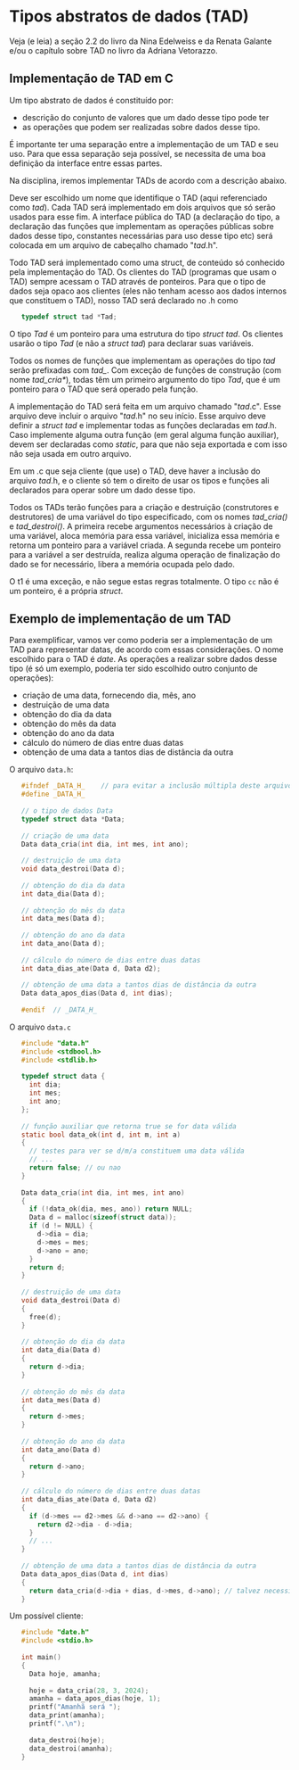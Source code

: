 # Tipos abstratos de dados (TAD)

Veja (e leia) a seção 2.2 do livro da Nina Edelweiss e da Renata Galante e/ou o capítulo sobre TAD no livro da Adriana Vetorazzo.


## Implementação de TAD em C

Um tipo abstrato de dados é constituído por:
- descrição do conjunto de valores que um dado desse tipo pode ter
- as operações que podem ser realizadas sobre dados desse tipo.

É importante ter uma separação entre a implementação de um TAD e seu uso.
Para que essa separação seja possível, se necessita de uma boa definição da interface entre essas partes.

Na disciplina, iremos implementar TADs de acordo com a descrição abaixo.

Deve ser escolhido um nome que identifique o TAD (aqui referenciado como *tad*).
Cada TAD será implementado em dois arquivos que só serão usados para esse fim.
A interface pública do TAD (a declaração do tipo, a declaração das funções que implementam as operações públicas sobre dados desse tipo, constantes necessárias para uso desse tipo etc) será colocada em um arquivo de cabeçalho chamado "*tad*.h".

Todo TAD será implementado como uma struct, de conteúdo só conhecido pela implementação do TAD. Os clientes do TAD (programas que usam o TAD) sempre acessam o TAD através de ponteiros.
Para que o tipo de dados seja opaco aos clientes (eles não tenham acesso aos dados internos que constituem o TAD), nosso TAD será declarado no .h como
```c
   typedef struct tad *Tad;
```
O tipo *Tad* é um ponteiro para uma estrutura do tipo *struct tad*.
Os clientes usarão o tipo *Tad* (e não a *struct tad*) para declarar suas variáveis.

Todos os nomes de funções que implementam as operações do tipo *tad* serão prefixadas com *tad_*.
Com exceção de funções de construção (com nome *tad_cria\**), todas têm um primeiro argumento do tipo *Tad*, que é um ponteiro para o TAD que será operado pela função.

A implementação do TAD será feita em um arquivo chamado "*tad*.c". Esse arquivo deve incluir o arquivo "*tad*.h" no seu início.
Esse arquivo deve definir a *struct tad* e implementar todas as funções declaradas em *tad*.h.
Caso implemente alguma outra função (em geral alguma função auxiliar), devem ser declaradas como *static*, para que não seja exportada e com isso não seja usada em outro arquivo.

Em um .c que seja cliente (que use) o TAD, deve haver a inclusão do arquivo *tad*.h, e o cliente só tem o direito de usar os tipos e funções ali declarados para operar sobre um dado desse tipo.

Todos os TADs terão funções para a criação e destruição (construtores e destrutores) de uma variável do tipo especificado, com os nomes *tad_cria()* e *tad_destroi()*.
A primeira recebe argumentos necessários à criação de uma variável, aloca memória para essa variável, inicializa essa memória e retorna um ponteiro para a variável criada.
A segunda recebe um ponteiro para a variável a ser destruída, realiza alguma operação de finalização do dado se for necessário, libera a memória ocupada pelo dado.

O t1 é uma exceção, e não segue estas regras totalmente. O tipo `cc` não é um ponteiro, é a própria *struct*.

## Exemplo de implementação de um TAD

Para exemplificar, vamos ver como poderia ser a implementação de um TAD para representar datas, de acordo com essas considerações.
O nome escolhido para o TAD é *date*.
As operações a realizar sobre dados desse tipo (é só um exemplo, poderia ter sido escolhido outro conjunto de operações):
- criação de uma data, fornecendo dia, mês, ano
- destruição de uma data
- obtenção do dia da data
- obtenção do mês da data
- obtenção do ano da data
- cálculo do número de dias entre duas datas
- obtenção de uma data a tantos dias de distância da outra

O arquivo `data.h`:
```c
   #ifndef _DATA_H_    // para evitar a inclusão múltipla deste arquivo
   #define _DATA_H_
   
   // o tipo de dados Data
   typedef struct data *Data;
   
   // criação de uma data
   Data data_cria(int dia, int mes, int ano);
   
   // destruição de uma data
   void data_destroi(Data d);
   
   // obtenção do dia da data
   int data_dia(Data d);
   
   // obtenção do mês da data
   int data_mes(Data d);
   
   // obtenção do ano da data
   int data_ano(Data d);
   
   // cálculo do número de dias entre duas datas
   int data_dias_ate(Data d, Data d2);
   
   // obtenção de uma data a tantos dias de distância da outra
   Data data_apos_dias(Data d, int dias);
   
   #endif  // _DATA_H_
```
O arquivo `data.c`
```c
   #include "data.h"
   #include <stdbool.h>
   #include <stdlib.h>
   
   typedef struct data {
     int dia;
     int mes;
     int ano;
   };
   
   // função auxiliar que retorna true se for data válida
   static bool data_ok(int d, int m, int a)
   {
     // testes para ver se d/m/a constituem uma data válida
     // ...
     return false; // ou nao
   }
   
   Data data_cria(int dia, int mes, int ano)
   {
     if (!data_ok(dia, mes, ano)) return NULL;
     Data d = malloc(sizeof(struct data));
     if (d != NULL) {
       d->dia = dia;
       d->mes = mes;
       d->ano = ano;
     }
     return d;
   }
   
   // destruição de uma data
   void data_destroi(Data d)
   {
     free(d);
   }
   
   // obtenção do dia da data
   int data_dia(Data d)
   {
     return d->dia;
   }
   
   // obtenção do mês da data
   int data_mes(Data d)
   {
     return d->mes;
   }
   
   // obtenção do ano da data
   int data_ano(Data d)
   {
     return d->ano;
   }
   
   // cálculo do número de dias entre duas datas
   int data_dias_ate(Data d, Data d2)
   {
     if (d->mes == d2->mes && d->ano == d2->ano) {
       return d2->dia - d->dia;
     }
     // ...
   }
   
   // obtenção de uma data a tantos dias de distância da outra
   Data data_apos_dias(Data d, int dias)
   {
     return data_cria(d->dia + dias, d->mes, d->ano); // talvez necessite refinamentos
   }
```
Um possível cliente:
```c
   #include "date.h"
   #include <stdio.h>
   
   int main()
   {
     Data hoje, amanha;
     
     hoje = data_cria(28, 3, 2024);
     amanha = data_apos_dias(hoje, 1);
     printf("Amanhã será ");
     data_print(amanha);
     printf(".\n");
     
     data_destroi(hoje);
     data_destroi(amanha);
   }
```


